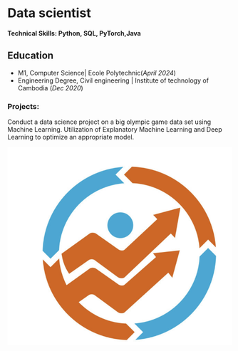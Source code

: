 
# Data scientist

#### Technical Skills: Python, SQL, PyTorch,Java

## Education				       		
- M1, Computer Science| Ecole Polytechnic(_April 2024_)	 			        		
- Engineering Degree, Civil engineering | Institute of technology of Cambodia (_Dec 2020_)




### Projects:
Conduct a data science project on a big olympic game data set using Machine Learning. Utilization of Explanatory Machine Learning and Deep Learning 
to optimize an appropriate model.

![Optimization](/assets/img/optimization.png)



